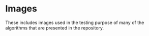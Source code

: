 # Images

These includes images used in the testing purpose of many of the algorithms that are presented in the repository.
